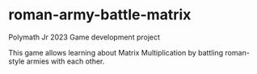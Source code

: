 # roman-army-battle-matrix

Polymath Jr 2023 Game development project

This game allows learning about Matrix Multiplication by battling roman-style armies with each other.